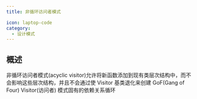 ```yaml
---
title: 非循环访问者模式

icon: laptop-code
category:
  - 设计模式
---
```


## 概述

非循环访问者模式(acyclic visitor)允许将新函数添加到现有类层次结构中，而不会影响这些层次结构，并且不会通过使 Visitor 基类退化来创建 GoF(Gang
of Four) Visitor(访问者) 模式固有的依赖关系循环